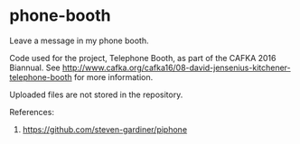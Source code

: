 # phone-booth
Leave a message in my phone booth.

Code used for the project, Telephone Booth, as part of the CAFKA 2016 Biannual. See http://www.cafka.org/cafka16/08-david-jensenius-kitchener-telephone-booth for more information.

Uploaded files are not stored in the repository. 

References:

1. https://github.com/steven-gardiner/piphone
